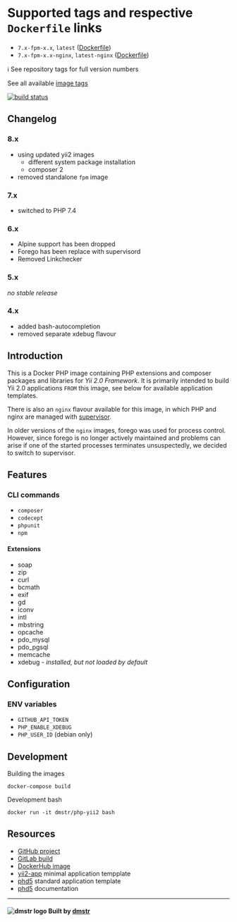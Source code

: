Supported tags and respective `Dockerfile` links
================================================

- `7.x-fpm-x.x`, `latest` ([Dockerfile](php/Dockerfile-fpm))
- `7.x-fpm-x.x-nginx`, `latest-nginx` ([Dockerfile](nginx/Dockerfile-fpm-nginx))

:information_source: See repository tags for full version numbers

See all available [image tags](https://hub.docker.com/r/dmstr/php-yii2/tags/)

[![build status](https://git.hrzg.de/dmstr/docker-php-yii2/badges/master/build.svg)](https://git.hrzg.de/dmstr/docker-php-yii2/commits/master)


Changelog
---------

### 8.x

- using updated yii2 images
  - different system package installation
  - composer 2
- removed standalone `fpm` image

### 7.x

- switched to PHP 7.4

### 6.x

- Alpine support has been dropped
- Forego has been replace with supervisord
- Removed Linkchecker

### 5.x

*no stable release*

### 4.x

- added bash-autocompletion
- removed separate xdebug flavour


Introduction
------------

This is a Docker PHP image containing PHP extensions and composer packages and libraries for *Yii 2.0 Framework*. 
It is primarily intended to build Yii 2.0 applications `FROM` this image, see below for available application templates.

There is also an `nginx` flavour available for this image, in which PHP and nginx are managed with [supervisor](http://supervisord.org/).

In older versions of the `nginx` images, forego was used for process control. 
However, since forego is no longer actively maintained and problems can arise if one of the started processes terminates unsuspectedly, 
we decided to switch to supervisor.


Features
--------

### CLI commands

 - `composer`
 - `codecept`
 - `phpunit`
 - `npm`

#### Extensions

 - soap
 - zip
 - curl
 - bcmath
 - exif
 - gd
 - iconv
 - intl
 - mbstring
 - opcache
 - pdo_mysql
 - pdo_pgsql
 - memcache
 - xdebug - *installed, but not loaded by default*


Configuration
-------------

### ENV variables

 - `GITHUB_API_TOKEN`
 - `PHP_ENABLE_XDEBUG`
 - `PHP_USER_ID` (debian only)


Development
-----------

Building the images

    docker-compose build

Development bash    

    docker run -it dmstr/php-yii2 bash


Resources
---------  

- [GitHub project](https://github.com/dmstr/docker-php-yii2)
- [GitLab build](https://git.hrzg.de/dmstr/docker-php-yii2/builds)
- [DockerHub image](https://hub.docker.com/r/dmstr/php-yii2/)
- [yii2-app](https://github.com/dmstr/docker-yii2-app) minimal application tempplate
- [phd5](https://github.com/dmstr/phd5-app) standard application template
- [phd5](https://github.com/dmstr/docs-phd5) documentation

---

#### ![dmstr logo](http://t.phundament.com/dmstr-16-cropped.png) Built by [dmstr](http://diemeisterei.de)
